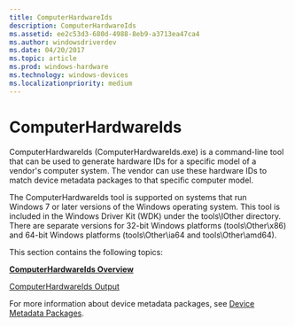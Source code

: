 ```yaml
---
title: ComputerHardwareIds
description: ComputerHardwareIds
ms.assetid: ee2c53d3-680d-4988-8eb9-a3713ea47ca4
ms.author: windowsdriverdev
ms.date: 04/20/2017
ms.topic: article
ms.prod: windows-hardware
ms.technology: windows-devices
ms.localizationpriority: medium
---
```


# ComputerHardwareIds


ComputerHardwareIds (ComputerHardwareIds.exe) is a command-line tool that can be used to generate hardware IDs for a specific model of a vendor's computer system. The vendor can use these hardware IDs to match device metadata packages to that specific computer model.

The ComputerHardwareIds tool is supported on systems that run Windows 7 or later versions of the Windows operating system. This tool is included in the Windows Driver Kit (WDK) under the tools\\IOther directory. There are separate versions for 32-bit Windows platforms (tools\\Other\\x86) and 64-bit Windows platforms (tools\\Other\\ia64 and tools\\Other\\amd64).

This section contains the following topics:

[**ComputerHardwareIds Overview**](computerhardwareids-overview.md)

[ComputerHardwareIds Output](computerhardwareids-output.md)

For more information about device metadata packages, see [Device Metadata Packages](https://msdn.microsoft.com/library/windows/hardware/ff541439).

 

 





